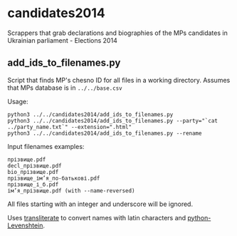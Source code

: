 candidates2014
==============

Scrappers that grab declarations and biographies of the MPs candidates in Ukrainian parliament - Elections 2014

## add_ids_to_filenames.py
Script that finds MP's chesno ID for all files in a working directory.
Assumes that MPs database is in `../../base.csv`

Usage:
```
python3 ../../candidates2014/add_ids_to_filenames.py
python3 ../../candidates2014/add_ids_to_filenames.py --party="`cat ../party_name.txt`" --extension=".html"
python3 ../../candidates2014/add_ids_to_filenames.py --rename
```
Input filenames examples:
```
прізвище.pdf
decl_прізвище.pdf
bio_прізвище.pdf
прізвище_ім’я_по-батькові.pdf
прізвище_і_б.pdf
ім’я_прізвище.pdf (with --name-reversed)
```

All files starting with an integer and underscore will be ignored.

Uses [transliterate](https://pypi.python.org/pypi/) to convert names with latin characters and [python-Levenshtein](https://pypi.python.org/pypi/python-Levenshtein/).
